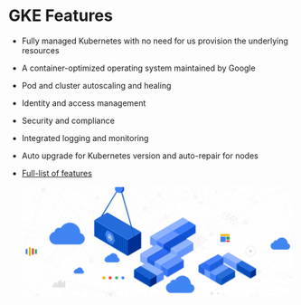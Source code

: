 # GKE Features

* Fully managed Kubernetes with no need for us provision the underlying resources
* A container-optimized operating system maintained by Google
* Pod and cluster autoscaling and healing
* Identity and access management
* Security and compliance
* Integrated logging and monitoring
* Auto upgrade for Kubernetes version and auto-repair for nodes
* [Full-list of features](https://cloud.google.com/kubernetes-engine#all-features)

  [![](../media/gke-features.png)](https://www.itopstimes.com/contain/gke-advanced-introduces-enterprise-grade-controls-automation-and-flexibility/)